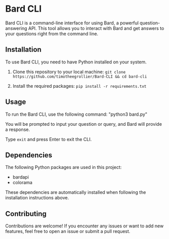 # Bard CLI

Bard CLI is a command-line interface for using Bard, a powerful question-answering API. This tool allows you to interact with Bard and get answers to your questions right from the command line.

## Installation

To use Bard CLI, you need to have Python installed on your system.

1. Clone this repository to your local machine: 
`git clone https://github.com/timotheegrollier/Bard-CLI && cd bard-cli`

2. Install the required packages: 
`pip install -r requirements.txt`


## Usage

To run the Bard CLI, use the following command: "python3 bard.py"


You will be prompted to input your question or query, and Bard will provide a response.

Type `exit` and press Enter to exit the CLI.

## Dependencies

The following Python packages are used in this project:

- bardapi
- colorama

These dependencies are automatically installed when following the installation instructions above.

## Contributing

Contributions are welcome! If you encounter any issues or want to add new features, feel free to open an issue or submit a pull request.